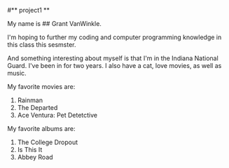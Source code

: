 #** project1 **

My name is ## Grant VanWinkle.

I'm hoping to further my coding and computer programming knowledge in this class this sesmster.

And something interesting about myself is that I'm in the Indiana National Guard. I've been in for two years. 
I also have a cat, love movies, as well as music. 

My favorite movies are:
1. Rainman
2. The Departed
3. Ace Ventura: Pet Detetctive

My favorite albums are:
1. The College Dropout
2. Is This It
3. Abbey Road
